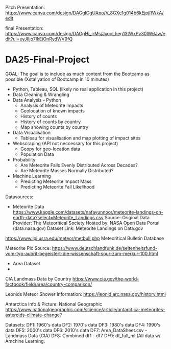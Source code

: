 Pitch Presentation:
https://www.canva.com/design/DAGgICgUApo/V_8GXe1g014b6kEjpjRWxA/edit

final Presentation:
https://www.canva.com/design/DAGgHi_irMs/JxooLheg13tWxPv30lW6Jw/edit?ui=eyJIIjp7IkEiOnRydWV9fQ

# DA25-Final-Project

GOAL: The goal is to include as much content from the Bootcamp as possible (Xstaliyation of Bootcamp in 10 minutes)
- Python, Tableau, SQL (likely no real application in this project)
- Data Cleaning & Wrangling
- Data Analysis - Python
  - Analysis of Meteorite Impacts
  - Geolocation of known impacts
  - History of counts
  - History of counts by country
  - Map showing counts by country
- Data Visualisation
  - Tableau for visualisation and map plotting of impact sites
- Webscraping (API not neccessary for this project)
  - Geopy for geo-location data
  - Population Data
- Probability
  - Are Meteorite Falls Evenly Distributed Across Decades?
  - Are Meteorite Masses Normally Distributed?
- Machine Learning
  - Predicting Meteorite Impact Mass
  - Predicting Meteorite Fall Likelihood 

Datasources:
- Meteorite Data
https://www.kaggle.com/datasets/nafayunnoor/meteorite-landings-on-earth-data?select=Meteorite_Landings.csv
Source:
Original Data Provider: The Meteoritical Society
Hosted by: NASA Open Data Portal (data.nasa.gov)
Dataset Link: Meteorite Landings on Data.gov

https://www.lpi.usra.edu/meteor/metbull.php
Meteoritical Bulletin Database

Meteorite Pic Source:
https://www.deutschlandfunk.de/seltenheitsfund-vom-typ-aubrit-begeistert-die-wissenschaft-spur-zum-merkur-100.html
- Area Dataset
- 
CIA Landmass Data by Country
https://www.cia.gov/the-world-factbook/field/area/country-comparison/

Leonids Meteor Shower Information:
https://leonid.arc.nasa.gov/history.html

Antarctica Info & Picture: National Geographic
https://www.nationalgeographic.com/science/article/antarctica-meteorites-asteroids-climate-change?

Datasets:
DF1: 1960's data
DF2: 1970's data
DF3: 1980's data
DF4: 1990's data
DF5: 2000's data
DF6: 2010's data
DF7: Area_DataSheet.csv - Landmass Data (CIA)
DF8: Combined df1 - df7
DF9: df_full_ml (All data w/ Amchine Learning.


